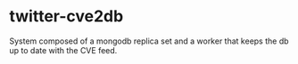 # twitter-cve2db
System composed of a mongodb replica set and a worker that keeps the db up to date with the CVE feed.
